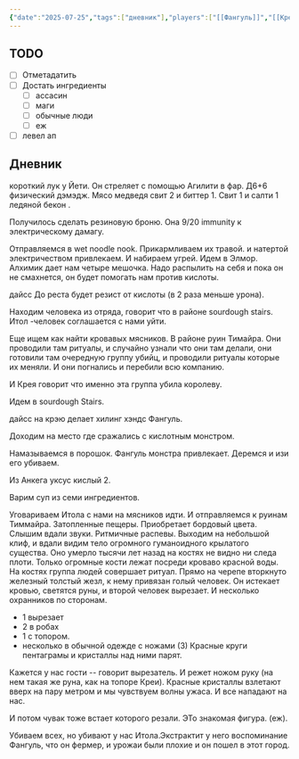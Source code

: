 ```yaml
---
{"date":"2025-07-25","tags":["дневник"],"players":["[[Фангуль]]","[[Крея]]","[[Вис Кис-Кис]]"],"campaign":"Oneshots/Beast Feast","world-date":null,"world-time-start":null,"dg-publish":true,"previous-session":"[[16 июля 2025]]","next-session":null,"permalink":"/25-iyulya-2025/","dgPassFrontmatter":true}
---
```



## TODO
- [ ] Отметадатить
- [ ] Достать ингредиенты 
	- [ ] ассасин
	- [ ] маги
	- [ ] обычные люди
	- [ ] еж
- [ ] левел ап

## Дневник

короткий лук у Йети. Он стреляет с помощью Агилити в фар. Д6+6 физический дэмэдж.
Мясо медведя свит 2 и биттер 1.
Свит 1 и салти 1 ледяной бекон .

Получилось сделать резиновую броню. Она 9/20 immunity к электрическому дамагу. 

Отправляемся в wet noodle nook. Прикармливаем их травой. и натертой электричеством привлекаем. И набираем угрей.
Идем в Элмор. Алхимик дает нам четыре мешочка. Надо распылить на себя и пока он не смахнется, он будет помогать нам против кислоты.

дайсс До реста будет резист от кислоты (в 2 раза меньше урона).

Находим человека из отряда, говорит что в районе sourdough stairs. Итол -человек соглашается с нами уйти.

Еще ищем как найти кровавых мясников. В районе руин Тимайра. Они проводили там ритуалы, и случайно узнали что они там делали, они готовили там очередную группу убийц, и проводили ритуалы которые их меняли. И они погнались и перебили всю компанию.

И Крея говорит что именно эта группа убила королеву. 

Идем в sourdough Stairs.

дайсс на крэю делает хилинг хэндс Фангуль.

Доходим на место где сражались с кислотным монстром.

Намазываемся в порошок. Фангуль монстра привлекает. Деремся и изи его убиваем.

Из Анкега уксус кислый 2.

Варим суп из семи ингредиентов.

Уговариваем Итола с нами на мясников идти. И отправляемся к руинам Тиммайра. Затопленные пещеры. Приобретает бордовый цвета. Слышим вдали звуки. Ритмичные распевы. Выходим на небольшой клиф, и вдали видим тело огромного гуманоидного крылатого существа. Оно умерло тысячи лет назад на костях не видно ни следа плоти. Только огромные кости лежат посреди кроваво красной воды. На костях группа людей совершает ритуал.  Прямо на черепе вторкнуто железный толстый жезл, к нему привязан голый человек. Он истекает кровью, светятся руны, и второй человек вырезает. И несколько охранников по сторонам. 

- 1 вырезает
- 2 в робах
- 1 с топором. 
- несколько в обычной одежде с ножами (3)
Красные круги пентаграмы и кристаллы над ними парят.

Кажется у нас гости -- говорит вырезатель. И режет ножом руку (на нем такая же руна, как на топоре Креи). Красные кристаллы взлетают вверх на пару метром и мы чувствуем волны ужаса. И все нападают на нас.

И потом чувак тоже встает которого резали. ЭТо знакомая фигура. (еж).

Убиваем всех, но убивают у нас Итола.Экстрактит у него воспоминание Фангуль, что он фермер, и урожаи были плохие и он пошел в этот город. 